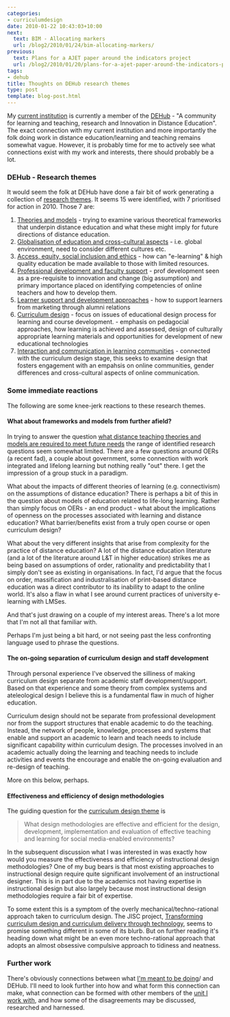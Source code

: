 ```yaml
---
categories:
- curriculumdesign
date: 2010-01-22 10:43:03+10:00
next:
  text: BIM - Allocating markers
  url: /blog2/2010/01/24/bim-allocating-markers/
previous:
  text: Plans for a AJET paper around the indicators project
  url: /blog2/2010/01/20/plans-for-a-ajet-paper-around-the-indicators-project/
tags:
- dehub
title: Thoughts on DEHub research themes
type: post
template: blog-post.html
---
```

My [current institution](http://www.cqu.edu.au/) is currently a member of the [DEHub](http://www.dehub.edu.au/) - "A community for learning and teaching, research and Innovation in Distance Education". The exact connection with my current institution and more importantly the folk doing work in distance education/learning and teaching remains somewhat vague. However, it is probably time for me to actively see what connections exist with my work and interests, there should probably be a lot.

### DEHub - Research themes

It would seem the folk at DEHub have done a fair bit of work generating a collection of [research themes](http://www.wikieducator.org/DEHub/Research_Themes). It seems 15 were identified, with 7 prioritised for action in 2010. Those 7 are:

1. [Theories and models](http://www.wikieducator.org/DEHub/Research_Themes/Theories_and_models) - trying to examine various theoretical frameworks that underpin distance education and what these might imply for future directions of distance education.
2. [Globalisation of education and cross-cultural aspects](http://www.wikieducator.org/DEHub/Research_Themes/Globalisation_of_education) - i.e. global environment, need to consider different cultures etc.
3. [Access, equity, social inclusion and ethics](http://www.wikieducator.org/DEHub/Research_Themes/Access_equity_and_ethics) - how can "e-learning" & high quality education be made available to those with limited resources.
4. [Professional development and faculty support](http://www.wikieducator.org/DEHub/Research_Themes/PD) - prof development seen as a pre-requisite to innovation and change (big assumption) and primary importance placed on identifying competencies of online teachers and how to develop them.
5. [Learner support and development approaches](http://www.wikieducator.org/DEHub/Research_Themes/Learner_support_services) - how to support learners from marketing through alumni relations
6. [Curriculum design](http://www.wikieducator.org/DEHub/Research_Themes/Curriculum_design) - focus on issues of educational design process for learning and course development. - emphasis on pedagocial approaches, how learning is achieved and assessed, design of culturally appropriate learning materials and opportunities for development of new educational technologies
7. [Interaction and communication in learning communities](http://www.wikieducator.org/DEHub/Research_Themes/Interaction_and_communication_in_learning_communities) - connected with the curriculum design stage, this seeks to examine design that fosters engagement with an empahsis on online communities, gender differences and cross-cultural aspects of online communication.

### Some immediate reactions

The following are some knee-jerk reactions to these research themes.

#### What about frameworks and models from further afield?

In trying to answer the question [what distance teaching theories and models are required to meet future needs](http://www.wikieducator.org/DEHub/Research_Themes/Theories_and_models#What_distance_teaching_theories_and_models_are_required_to_meet_the_needs_of_21st_century_learners_and_how_do_these_differ_from_existing_theories_and_models.3F) the range of identified research questions seem somewhat limited. There are a few questions around OERs (a recent fad), a couple about government, some connection with work integrated and lifelong learning but nothing really "out" there. I get the impression of a group stuck in a paradigm.

What about the impacts of different theories of learning (e.g. connectivism) on the assumptions of distance education? There is perhaps a bit of this in the question about models of education related to life-long learning. Rather than simply focus on OERs - an end product - what about the implications of openness on the processes associated with learning and distance education? What barrier/benefits exist from a truly open course or open curriculum design?

What about the very different insights that arise from complexity for the practice of distance education? A lot of the distance education literature (and a lot of the literature around L&T in higher education) strikes me as being based on assumptions of order, rationality and predictability that I simply don't see as existing in organisations. In fact, I'd argue that the focus on order, massification and industralisation of print-based distance education was a direct contributor to its inability to adapt to the online world. It's also a flaw in what I see around current practices of university e-learning with LMSes.

And that's just drawing on a couple of my interest areas. There's a lot more that I'm not all that familiar with.

Perhaps I'm just being a bit hard, or not seeing past the less confronting language used to phrase the questions.

#### The on-going separation of curriculum design and staff development

Through personal experience I've observed the silliness of making curriculum design separate from academic staff development/support. Based on that experience and some theory from complex systems and ateleological design I believe this is a fundamental flaw in much of higher education.

Curriculum design should not be separate from professional development nor from the support structures that enable academic to do the teaching. Instead, the network of people, knowledge, processes and systems that enable and support an academic to learn and teach needs to include significant capability within curriculum design. The processes involved in an academic actually doing the learning and teaching needs to include activities and events the encourage and enable the on-going evaluation and re-design of teaching.

More on this below, perhaps.

#### Effectiveness and efficiency of design methodologies

The guiding question for the [curriculum design theme](http://www.wikieducator.org/DEHub/Research_Themes/Curriculum_design) is

> What design methodologies are effective and efficient for the design, development, implementation and evaluation of effective teaching and learning for social media-enabled environments?

In the subsequent discussion what I was interested in was exactly how would you measure the effectiveness and efficiency of instructional design methodologies? One of my bug bears is that most existing approaches to instructional design require quite significant involvement of an instructional designer. This is in part due to the academics not having expertise in instructional design but also largely because most instructional design methodologies require a fair bit of expertise.

<p At one stage, we had 2 and a bit curriculum designers responsible for helping in the improvement/re-design of a thousand or so courses. Heavy-weight instructional design processes simply could not scale in such an environment. The artificial separation of professional development and curriculum design at the organisational level also significantly hindered this work.

To some extent this is a symptom of the overly mechanical/techno-rational approach taken to curriculum design. The JISC project, [Transforming curriculum design and curriculum delivery through technology](http://www.jiscinfonet.ac.uk/curriculum), seems to promise something different in some of its blurb. But on further reading it's heading down what might be an even more techno-rational approach that adopts an almost obsessive compulsive approach to tidiness and neatness.

### Further work

There's obviously connections between what [I'm meant to be doing](/blog2/2009/08/20/elearning-and-innovation-specialist-report-1-4-20-august)/ and DEHub. I'll need to look further into how and what form this connection can make, what connection can be formed with other members of the [unit I work with](http://cddu.cqu.edu.au/), and how some of the disagreements may be discussed, researched and harnessed.
